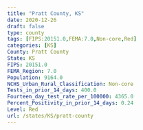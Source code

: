 ```yaml
---
title: "Pratt County, KS"
date: 2020-12-26
draft: false
type: county
tags: [FIPS:20151.0,FEMA:7.0,Non-core,Red]
categories: [KS]
County: Pratt County
State: KS
FIPS: 20151.0
FEMA_Region: 7.0
Population: 9164.0
NCHS_Urban_Rural_Classification: Non-core
Tests_in_prior_14_days: 400.0
Fourteen_day_test_rate_per_100000: 4365.0
Percent_Positivity_in_prior_14_days: 0.24
Level: Red
url: /states/KS/pratt-county
---
```



